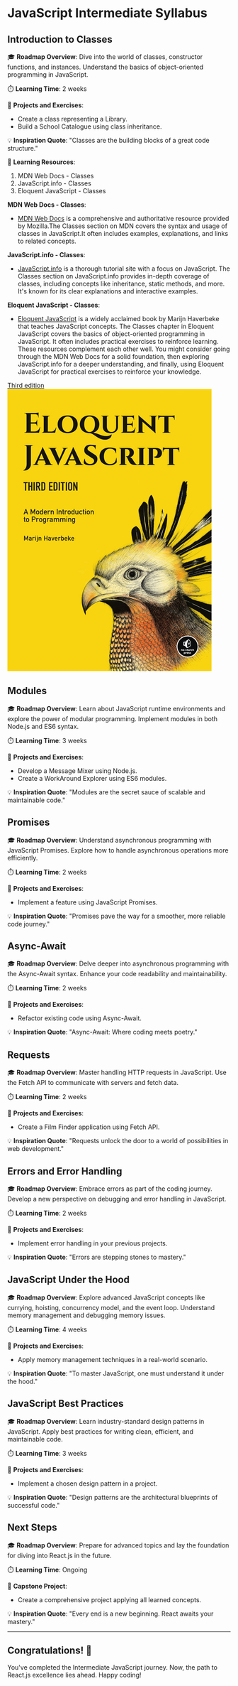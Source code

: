 # JavaScript Intermediate Syllabus

## Introduction to Classes

🎓 **Roadmap Overview**: Dive into the world of classes, constructor functions, and instances. Understand the basics of object-oriented programming in JavaScript.

⏱️ **Learning Time**: 2 weeks

🚀 **Projects and Exercises**:
- Create a class representing a Library.
- Build a School Catalogue using class inheritance.

💡 **Inspiration Quote**: "Classes are the building blocks of a great code structure."

📖 **Learning Resources**:
1. MDN Web Docs - Classes
2. JavaScript.info - Classes
3. Eloquent JavaScript - Classes

**MDN Web Docs - Classes**:

- [MDN Web Docs](https://developer.mozilla.org/en-US/docs/Web/JavaScript/Reference/Classes) is a comprehensive and authoritative resource provided by Mozilla.The Classes section on MDN covers the syntax and usage of classes in JavaScript.It often includes examples, explanations, and links to related concepts.

**JavaScript.info - Classes**:

- [JavaScript.info](https://javascript.info/class) is a thorough tutorial site with a focus on JavaScript.
The Classes section on JavaScript.info provides in-depth coverage of classes, including concepts like inheritance, static methods, and more.
It's known for its clear explanations and interactive examples.

**Eloquent JavaScript - Classes**:

- [Eloquent JavaScript](https://eloquentjavascript.net/1st_edition/chapter8.html) is a widely acclaimed book by Marijn Haverbeke that teaches JavaScript concepts.
The Classes chapter in Eloquent JavaScript covers the basics of object-oriented programming in JavaScript.
It often includes practical exercises to reinforce learning.
These resources complement each other well. You might consider going through the MDN Web Docs for a solid foundation, then exploring JavaScript.info for a deeper understanding, and finally, using Eloquent JavaScript for practical exercises to reinforce your knowledge.

[Third edition](https://eloquentjavascript.net/)![Alt Text](images/eloquentJS.png)


## Modules

🎓 **Roadmap Overview**: Learn about JavaScript runtime environments and explore the power of modular programming. Implement modules in both Node.js and ES6 syntax.

⏱️ **Learning Time**: 3 weeks

🚀 **Projects and Exercises**:
- Develop a Message Mixer using Node.js.
- Create a WorkAround Explorer using ES6 modules.

💡 **Inspiration Quote**: "Modules are the secret sauce of scalable and maintainable code."

## Promises

🎓 **Roadmap Overview**: Understand asynchronous programming with JavaScript Promises. Explore how to handle asynchronous operations more efficiently.

⏱️ **Learning Time**: 2 weeks

🚀 **Projects and Exercises**:
- Implement a feature using JavaScript Promises.

💡 **Inspiration Quote**: "Promises pave the way for a smoother, more reliable code journey."

## Async-Await

🎓 **Roadmap Overview**: Delve deeper into asynchronous programming with the Async-Await syntax. Enhance your code readability and maintainability.

⏱️ **Learning Time**: 2 weeks

🚀 **Projects and Exercises**:
- Refactor existing code using Async-Await.

💡 **Inspiration Quote**: "Async-Await: Where coding meets poetry."

## Requests

🎓 **Roadmap Overview**: Master handling HTTP requests in JavaScript. Use the Fetch API to communicate with servers and fetch data.

⏱️ **Learning Time**: 2 weeks

🚀 **Projects and Exercises**:
- Create a Film Finder application using Fetch API.

💡 **Inspiration Quote**: "Requests unlock the door to a world of possibilities in web development."

## Errors and Error Handling

🎓 **Roadmap Overview**: Embrace errors as part of the coding journey. Develop a new perspective on debugging and error handling in JavaScript.

⏱️ **Learning Time**: 2 weeks

🚀 **Projects and Exercises**:
- Implement error handling in your previous projects.

💡 **Inspiration Quote**: "Errors are stepping stones to mastery."

## JavaScript Under the Hood

🎓 **Roadmap Overview**: Explore advanced JavaScript concepts like currying, hoisting, concurrency model, and the event loop. Understand memory management and debugging memory issues.

⏱️ **Learning Time**: 4 weeks

🚀 **Projects and Exercises**:
- Apply memory management techniques in a real-world scenario.

💡 **Inspiration Quote**: "To master JavaScript, one must understand it under the hood."

## JavaScript Best Practices

🎓 **Roadmap Overview**: Learn industry-standard design patterns in JavaScript. Apply best practices for writing clean, efficient, and maintainable code.

⏱️ **Learning Time**: 3 weeks

🚀 **Projects and Exercises**:
- Implement a chosen design pattern in a project.

💡 **Inspiration Quote**: "Design patterns are the architectural blueprints of successful code."

## Next Steps

🎓 **Roadmap Overview**: Prepare for advanced topics and lay the foundation for diving into React.js in the future.

⏱️ **Learning Time**: Ongoing

🚀 **Capstone Project**:
- Create a comprehensive project applying all learned concepts.

💡 **Inspiration Quote**: "Every end is a new beginning. React awaits your mastery."

---

## Congratulations! 🎉

You've completed the Intermediate JavaScript journey. Now, the path to React.js excellence lies ahead. Happy coding!
 
